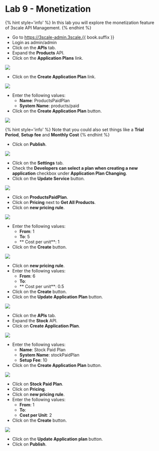 # Lab 9 - Monetization

{% hint style='info' %}
In this lab you will explore the monetization feature of 3scale API Management.
{% endhint %}

* Go to https://3scale-admin.3scale.{{ book.suffix }}
* Login as admin/admin
* Click on the **APIs** tab.
* Expand the **Products** API.
* Click on the **Application Plans** link.

![](assets/Selection_386.png)

* Click on the **Create Application Plan** link.

![](assets/Selection_387.png)

* Enter the following values:
    * **Name**: ProductsPaidPlan
    * **System Name**: products/paid
* Click on the **Create Application Plan** button.   

![](assets/Selection_388.png)


{% hint style='info' %}
Note that you could also set things like a **Trial Period**, **Setup fee** and **Monthly Cost**
{% endhint %}

* Click on **Publish**.

![](assets/Selection_389.png)

* Click on the **Settings** tab.
* Check the **Developers can select a plan when creating a new application** checkbox under **Application Plan Changing**.
* Click on the **Update Service** button.

![](assets/Selection_390.png)

* Click on **ProductsPaidPlan**.
* Click on **Pricing** next to **Get All Products**.
* Click on **new pricing rule**.

![](assets/Selection_392.png)

* Enter the following values:
    * **From**: 1
    * **To**: 5
    * ** Cost per unit**: 1
* Click on the **Create** button.

![](assets/Selection_393.png)

* Click on **new pricing rule**.
* Enter the following values:
    * **From**: 6
    * **To**: 
    * ** Cost per unit**: 0.5
* Click on the **Create** button.
* Click on the **Update Application Plan** button.

![](assets/Selection_394.png)

* Click on the **APIs** tab.
* Expand the **Stock** API.
* Click on **Create Application Plan**.

![](assets/Selection_395.png)


* Enter the following values:
    * **Name**: Stock Paid Plan
    * **System Name**: stockPaidPlan
    * **Setup Fee**: 10
* Click on the **Create Application Plan** button.

![](assets/Selection_396.png)

* Click on **Stock Paid Plan**.
* Click on **Pricing**.
* Click on **new pricing rule**.
* Enter the following values:
    * **From**: 1
    * **To**:
    * **Cost per Unit**: 2
* Click on the **Create** button.

![](assets/Selection_397.png)

* Click on the **Update Application plan** button.
* Click on **Publish**.




